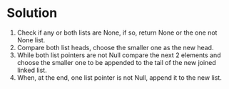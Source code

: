 # Solution
1. Check if any or both lists are None, if so, return None or the one not None list.
2. Compare both list heads, choose the smaller one as the new head.
3. While both list pointers are not Null compare the next 2 elements and choose the smaller one to be appended to the tail of the new joined linked list.
4. When, at the end, one list pointer is not Null, append it to the new list.
​